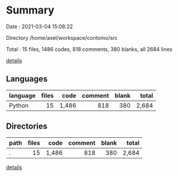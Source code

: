 # Summary

Date : 2021-03-04 15:08:22

Directory /home/axel/workspace/contomo/src

Total : 15 files,  1486 codes, 818 comments, 380 blanks, all 2684 lines

[details](details.md)

## Languages
| language | files | code | comment | blank | total |
| :--- | ---: | ---: | ---: | ---: | ---: |
| Python | 15 | 1,486 | 818 | 380 | 2,684 |

## Directories
| path | files | code | comment | blank | total |
| :--- | ---: | ---: | ---: | ---: | ---: |
| . | 15 | 1,486 | 818 | 380 | 2,684 |

[details](details.md)